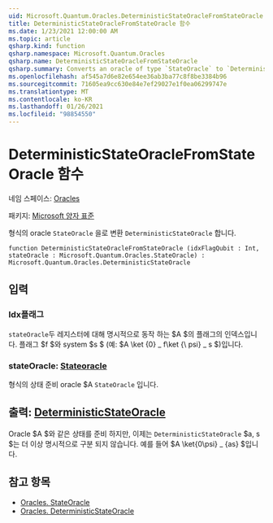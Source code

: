 ```yaml
---
uid: Microsoft.Quantum.Oracles.DeterministicStateOracleFromStateOracle
title: DeterministicStateOracleFromStateOracle 함수
ms.date: 1/23/2021 12:00:00 AM
ms.topic: article
qsharp.kind: function
qsharp.namespace: Microsoft.Quantum.Oracles
qsharp.name: DeterministicStateOracleFromStateOracle
qsharp.summary: Converts an oracle of type `StateOracle` to `DeterministicStateOracle`.
ms.openlocfilehash: af545a7d6e82e654ee36ab3ba77c8f8be3384b96
ms.sourcegitcommit: 71605ea9cc630e84e7ef29027e1f0ea06299747e
ms.translationtype: MT
ms.contentlocale: ko-KR
ms.lasthandoff: 01/26/2021
ms.locfileid: "98854550"
---
```

# <a name="deterministicstateoraclefromstateoracle-function"></a>DeterministicStateOracleFromStateOracle 함수

네임 스페이스: [Oracles](xref:Microsoft.Quantum.Oracles)

패키지: [Microsoft 양자 표준](https://nuget.org/packages/Microsoft.Quantum.Standard)


형식의 oracle `StateOracle` 을로 변환 `DeterministicStateOracle` 합니다.

```qsharp
function DeterministicStateOracleFromStateOracle (idxFlagQubit : Int, stateOracle : Microsoft.Quantum.Oracles.StateOracle) : Microsoft.Quantum.Oracles.DeterministicStateOracle
```


## <a name="input"></a>입력

### <a name="idxflagqubit--int"></a>Idx플래그 [](xref:microsoft.quantum.lang-ref.int)

`stateOracle`두 레지스터에 대해 명시적으로 동작 하는 $A $의 플래그의 인덱스입니다. 플래그 $f $와 system $s $ (예: $A \ket {0} \_ f\ket {\ psi} \_ s $)입니다.


### <a name="stateoracle--stateoracle"></a>stateOracle: [Stateoracle](xref:Microsoft.Quantum.Oracles.StateOracle)

형식의 상태 준비 oracle $A `StateOracle` 입니다.



## <a name="output--deterministicstateoracle"></a>출력: [DeterministicStateOracle](xref:Microsoft.Quantum.Oracles.DeterministicStateOracle)

Oracle $A $와 같은 상태를 준비 하지만, 이제는 `DeterministicStateOracle` $a, s $는 더 이상 명시적으로 구분 되지 않습니다. 예를 들어  $A \ket{0\psi} \_ {as} $입니다.

## <a name="see-also"></a>참고 항목

- [Oracles. StateOracle](xref:Microsoft.Quantum.Oracles.StateOracle)
- [Oracles. DeterministicStateOracle](xref:Microsoft.Quantum.Oracles.DeterministicStateOracle)
